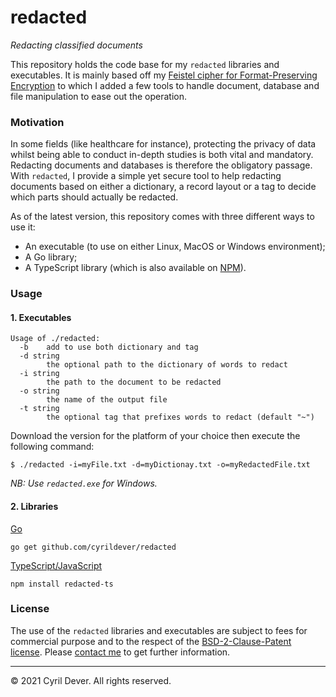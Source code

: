 # redacted
_Redacting classified documents_

This repository holds the code base for my `redacted` libraries and executables.
It is mainly based off my [Feistel cipher for Format-Preserving Encryption](https://github.com/cyrildever/feistel) to which I added a few tools to handle document, database and file manipulation to ease out the operation.

### Motivation

In some fields (like healthcare for instance), protecting the privacy of data whilst being able to conduct in-depth studies is both vital and mandatory. Redacting documents and databases is therefore the obligatory passage.
With `redacted`, I provide a simple yet secure tool to help redacting documents based on either a dictionary, a record layout or a tag to decide which parts should actually be redacted.

As of the latest version, this repository comes with three different ways to use it:
* An executable (to use on either Linux, MacOS or Windows environment);
* A Go library;
* A TypeScript library (which is also available on [NPM](https://www.npmjs.com/package/redacted-ts)).


### Usage

#### 1. Executables

```
Usage of ./redacted:
  -b    add to use both dictionary and tag
  -d string
        the optional path to the dictionary of words to redact
  -i string
        the path to the document to be redacted
  -o string
        the name of the output file
  -t string
        the optional tag that prefixes words to redact (default "~")
```

Download the version for the platform of your choice then execute the following command:
```console
$ ./redacted -i=myFile.txt -d=myDictionay.txt -o=myRedactedFile.txt
```
_NB: Use `redacted.exe` for Windows._

#### 2. Libraries

<u>Go</u>

```console
go get github.com/cyrildever/redacted
```

<u>TypeScript/JavaScript</u>

```console
npm install redacted-ts
```


### License

The use of the `redacted` libraries and executables are subject to fees for commercial purpose and to the respect of the [BSD-2-Clause-Patent license](LICENSE).
Please [contact me](mailto:cdever@edgewhere.fr) to get further information.


<hr />
&copy; 2021 Cyril Dever. All rights reserved.